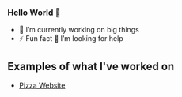 ### Hello World 👋
- 🔭 I’m currently working on big things
- ⚡ Fun fact 🤔 I’m looking for help
## Examples of what I've worked on
- [Pizza Website](https://rasmusjohansson04.github.io/te4-new-pizza/)

<!--
**RasmusJohansson04/RasmusJohansson04** is a ✨ _special_ ✨ repository because its `README.md` (this file) appears on your GitHub profile.

Here are some ideas to get you started:

- 🌱 I’m currently learning ...
- 👯 I’m looking to collaborate on ...
- 🤔 I’m looking for help with ...
- 💬 Ask me about ...
- 📫 How to reach me: ...
- 😄 Pronouns: ...
- ⚡ Fun fact: ...
-->

